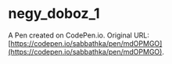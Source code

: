 # negy_doboz_1

A Pen created on CodePen.io. Original URL: [https://codepen.io/sabbathka/pen/mdOPMGO](https://codepen.io/sabbathka/pen/mdOPMGO).


